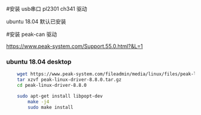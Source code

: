 

#安装 usb串口 pl2301 ch341 驱动

ubuntu 18.04 默认已安装


#安装 peak-can 驱动

https://www.peak-system.com/Support.55.0.html?&L=1

### ubuntu 18.04 desktop

```sh
	wget https://www.peak-system.com/fileadmin/media/linux/files/peak-linux-driver-8.8.0.tar.gz
	tar xzvf peak-linux-driver-8.8.0.tar.gz
	cd peak-linux-driver-8.8.0

	sudo apt-get install libpopt-dev
        make -j4
        sudo make install
```
